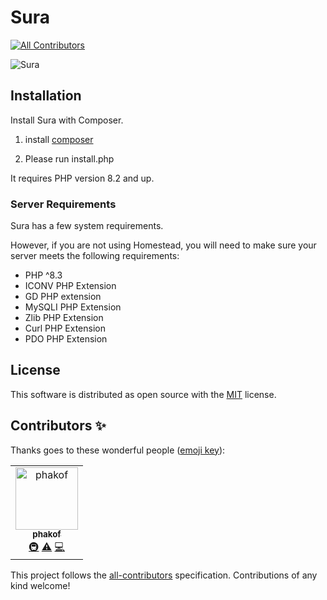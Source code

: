 # Sura
<!-- ALL-CONTRIBUTORS-BADGE:START - Do not remove or modify this section -->
[![All Contributors](https://img.shields.io/badge/all_contributors-1-orange.svg?style=flat-square)](#contributors-)
<!-- ALL-CONTRIBUTORS-BADGE:END -->

![Sura](https://raw.githubusercontent.com/Sura/sura/master/images/app.gif)

<a name="installation"></a>

## Installation

Install Sura with Composer.

1. install [composer](https://getcomposer.org/)

2. Please run install.php

It requires PHP version 8.2 and up.

<a name="server-requirements"></a>

### Server Requirements

Sura has a few system requirements.

However, if you are not using Homestead, you will need to make sure your server meets the following requirements:

- PHP ^8.3
- ICONV PHP Extension
- GD PHP extension
- MySQLI PHP Extension
- Zlib PHP Extension
- Curl PHP Extension
- PDO PHP Extension

## License

This software is distributed as open source with the [MIT](https://github.com/sura/sura/blob/master/LICENSE)
license.
## Contributors ✨

Thanks goes to these wonderful people ([emoji key](https://allcontributors.org/docs/en/emoji-key)):

<!-- ALL-CONTRIBUTORS-LIST:START - Do not remove or modify this section -->
<!-- prettier-ignore-start -->
<!-- markdownlint-disable -->
<table>
  <tbody>
    <tr>
      <td align="center"><a href="https://github.com/phakof"><img src="https://avatars.githubusercontent.com/u/62615948?v=4?s=100" width="100px;" alt="phakof"/><br /><sub><b>phakof</b></sub></a><br /><a href="#infra-phakof" title="Infrastructure (Hosting, Build-Tools, etc)">🚇</a> <a href="https://github.com/Sura-framework/sura/commits?author=phakof" title="Tests">⚠️</a> <a href="https://github.com/Sura-framework/sura/commits?author=phakof" title="Code">💻</a></td>
    </tr>
  </tbody>
</table>

<!-- markdownlint-restore -->
<!-- prettier-ignore-end -->

<!-- ALL-CONTRIBUTORS-LIST:END -->

This project follows the [all-contributors](https://github.com/all-contributors/all-contributors) specification. Contributions of any kind welcome!
